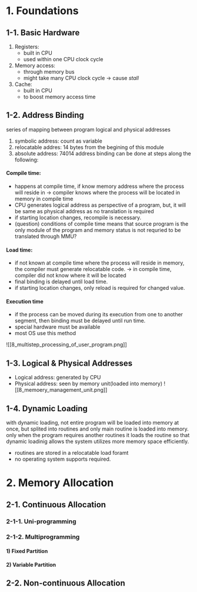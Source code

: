 # 1. Foundations
## 1-1. Basic Hardware
1) Registers:
	- built in CPU
	- used within one CPU clock cycle
2) Memory access:
	- through memory bus
	- might take many CPU clock cycle -> cause *stall*
3) Cache:
	- built in CPU
	- to boost memory access time
## 1-2. Address Binding
series of mapping between program logical and physical addresses
1) symbolic address: count as variable
2) relocatable addres: 14 bytes from the begining of this module
3) absolute address: 74014
address binding can be done at steps along the following:
#### Compile time:
- happens at compile time, if know memory address where the process will reside in -> compiler knows where the process will be located in memory in compile time
- CPU generates logical address as perspective of a program, but, it will be same as physical address as no translation is required
- if starting location changes, recompile is necessary.
- (question) conditions of compile time means that source program is the only module of the program and memory status is not requried to be translated through MMU?
#### Load time:
- if not known at compile time where the process will reside in memory, the compiler must generate relocatable code.  -> in compile time, compiler did not know where it will be located
- final binding is delayed until load time.
- if starting location changes, only reload is required for changed value.
#### Execution time
- if the process can be moved during its execution from one to another segment, then binding must be delayed until run time.
- special hardware must be available
- most OS use this method

![[8_multistep_processing_of_user_program.png]]
## 1-3. Logical & Physical Addresses
- Logical address: generated by CPU
- Physical address: seen by memory unit(loaded into memory)
![[8_memoery_management_unit.png]]
## 1-4. Dynamic Loading
with dynamic loading, not entire program will be loaded into memory at once, but splited into routines and only main routine is loaded into memory. only when the program requires another routines it loads the routine so that dynamic loadinig allows the system utilizes more memory space efficiently. 
- routines are stored in a relocatable load foramt
- no operating system supports required.


# 2. Memory Allocation
## 2-1. Continuous Allocation
### 2-1-1. Uni-programming
### 2-1-2. Multiprogramming
#### 1) Fixed Partition
#### 2) Variable Partition

## 2-2. Non-continuous Allocation
